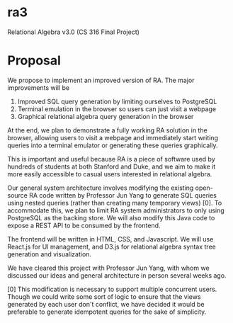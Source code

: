 # ra3
Relational Algebra v3.0 (CS 316 Final Project)

# Proposal
We propose to implement an improved version of RA. The major improvements will be
1. Improved SQL query generation by limiting ourselves to PostgreSQL
2. Terminal emulation in the browser so users can just visit a webpage
3. Graphical relational algebra query generation in the browser

At the end, we plan to demonstrate a fully working RA solution in the browser, allowing users to visit a webpage and immediately start writing queries into a terminal emulator or generating these queries graphically.

This is important and useful because RA is a piece of software used by hundreds of students at both Stanford and Duke, and we aim to make it more easily accessible to casual users interested in relational algebra.

Our general system architecture involves modifying the existing open-source RA code written by Professor Jun Yang to generate SQL queries using nested queries (rather than creating many temporary views) [0]. To accommodate this, we plan to limit RA system administrators to only using PostgreSQL as the backing store. We will also modify this Java code to expose a REST API to be consumed by the frontend.

The frontend will be written in HTML, CSS, and Javascript. We will use React.js for UI management, and D3.js for relational algebra syntax tree generation and visualization.

We have cleared this project with Professor Jun Yang, with whom we discussed our ideas and general architecture in person several weeks ago.

[0] This modification is necessary to support multiple concurrent users. Though we could write some sort of logic to ensure that the views generated by each user don't conflict, we have decided it would be preferable to generate idempotent queries for the sake of simplicity.

